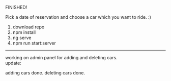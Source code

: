 FINISHED!

Pick a date of reservation and choose a car which you want to ride. :)

1. download repo
2. npm install
3. ng serve
4. npm run start:server
------------------------------
working on admin panel for adding and deleting cars.  
update:

adding cars done. 
deleting cars done.    
   
  
 
 
 
